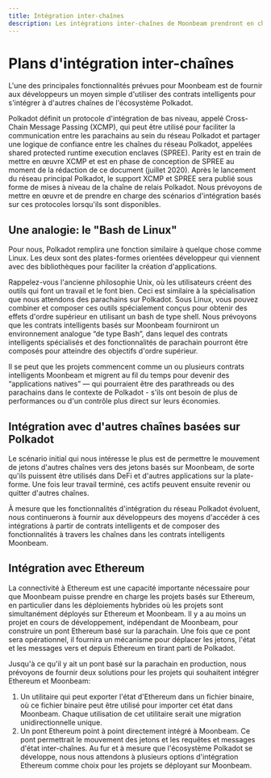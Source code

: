 ```yaml
---
title: Intégration inter-chaînes
description: Les intégrations inter-chaînes de Moonbeam prendront en charge à la fois les parachaînes basées sur Polkadot et les chaînes non-Polkadot, comme Ethereum.
---
```


# Plans d'intégration inter-chaînes

L'une des principales fonctionnalités prévues pour Moonbeam est de fournir aux développeurs un moyen simple d'utiliser des contrats intelligents pour s'intégrer à d'autres chaînes de l'écosystème Polkadot.

Polkadot définit un protocole d'intégration de bas niveau, appelé Cross-Chain Message Passing (XCMP), qui peut être utilisé pour faciliter la communication entre les parachains au sein du réseau Polkadot et partager une logique de confiance entre les chaînes du réseau Polkadot, appelées shared protected runtime execution enclaves (SPREE). Parity est en train de mettre en œuvre XCMP et est en phase de conception de SPREE au moment de la rédaction de ce document (juillet 2020). Après le lancement du réseau principal Polkadot, le support XCMP et SPREE sera publié sous forme de mises à niveau de la chaîne de relais Polkadot. Nous prévoyons de mettre en œuvre et de prendre en charge des scénarios d'intégration basés sur ces protocoles lorsqu'ils sont disponibles.

## Une analogie: le "Bash de Linux"

Pour nous, Polkadot remplira une fonction similaire à quelque chose comme Linux. Les deux sont des plates-formes orientées développeur qui viennent avec des bibliothèques pour faciliter la création d'applications. 

Rappelez-vous l'ancienne philosophie Unix, où les utilisateurs créent des outils qui font un travail et le font bien. Ceci est similaire à la spécialisation que nous attendons des parachains sur Polkadot. Sous Linux, vous pouvez combiner et composer ces outils spécialement conçus pour obtenir des effets d'ordre supérieur en utilisant un bash de type shell. Nous prévoyons que les contrats intelligents basés sur Moonbeam fourniront un environnement analogue “de type Bash”, dans lequel des contrats intelligents spécialisés et des fonctionnalités de parachain pourront être composés pour atteindre des objectifs d'ordre supérieur.

Il se peut que les projets commencent comme un ou plusieurs contrats intelligents Moonbeam et migrent au fil du temps pour devenir des “applications natives” — qui pourraient être des parathreads ou des parachains dans le contexte de Polkadot - s'ils ont besoin de plus de performances ou d'un contrôle plus direct sur leurs économies.

## Intégration avec d'autres chaînes basées sur Polkadot

Le scénario initial qui nous intéresse le plus est de permettre le mouvement de jetons d'autres chaînes vers des jetons basés sur Moonbeam, de sorte qu'ils puissent être utilisés dans DeFi et d'autres applications sur la plate-forme. Une fois leur travail terminé, ces actifs peuvent ensuite revenir ou quitter d'autres chaînes.

À mesure que les fonctionnalités d'intégration du réseau Polkadot évoluent, nous continuerons à fournir aux développeurs des moyens d'accéder à ces intégrations à partir de contrats intelligents et de composer des fonctionnalités à travers les chaînes dans les contrats intelligents Moonbeam.

## Intégration avec Ethereum

La connectivité à Ethereum est une capacité importante nécessaire pour que Moonbeam puisse prendre en charge les projets basés sur Ethereum, en particulier dans les déploiements hybrides où les projets sont simultanément déployés sur Ethereum et Moonbeam. Il y a au moins un projet en cours de développement, indépendant de Moonbeam, pour construire un pont Ethereum basé sur la parachain. Une fois que ce pont sera opérationnel, il fournira un mécanisme pour déplacer les jetons, l'état et les messages vers et depuis Ethereum en tirant parti de Polkadot.

Jusqu'à ce qu'il y ait un pont basé sur la parachain en production, nous prévoyons de fournir deux solutions pour les projets qui souhaitent intégrer Ethereum et Moonbeam:

 1. Un utilitaire qui peut exporter l'état d'Ethereum dans un fichier binaire, où ce fichier binaire peut être utilisé pour importer cet état dans Moonbeam. Chaque utilisation de cet utilitaire serait une migration unidirectionnelle unique.
 2. Un pont Ethereum point à point directement intégré à Moonbeam. Ce pont permettrait le mouvement des jetons et les requêtes et messages d'état inter-chaînes. Au fur et à mesure que l'écosystème Polkadot se développe, nous nous attendons à plusieurs options d'intégration Ethereum comme choix pour les projets se déployant sur Moonbeam.
